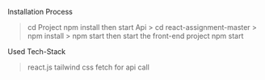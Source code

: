Installation Process 
> cd Project
> npm install
    then start Api 
    > cd react-assignment-master
    > npm install
    > npm start
then start the front-end project
> npm start    

Used Tech-Stack
>react.js
>tailwind css
>fetch for api call